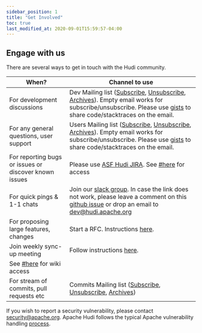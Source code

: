 ```yaml
---
sidebar_position: 1
title: "Get Involved"
toc: true
last_modified_at: 2020-09-01T15:59:57-04:00
---
```


## Engage with us

There are several ways to get in touch with the Hudi community.

| When?                                                 | Channel to use                                                                                                                                                                                                                                                                                                                       |
|-------------------------------------------------------|--------------------------------------------------------------------------------------------------------------------------------------------------------------------------------------------------------------------------------------------------------------------------------------------------------------------------------------|
| For development discussions                           | Dev Mailing list ([Subscribe](mailto:dev-subscribe@hudi.apache.org), [Unsubscribe](mailto:dev-unsubscribe@hudi.apache.org), [Archives](https://lists.apache.org/list?dev@hudi.apache.org)). Empty email works for subscribe/unsubscribe. Please use [gists](https://gist.github.com) to share code/stacktraces on the email.         |
| For any general questions, user support               | Users Mailing list ([Subscribe](mailto:users-subscribe@hudi.apache.org), [Unsubscribe](mailto:users-unsubscribe@hudi.apache.org), [Archives](https://lists.apache.org/list?users@hudi.apache.org)). Empty email works for subscribe/unsubscribe. Please use [gists](https://gist.github.com) to share code/stacktraces on the email. |
| For reporting bugs or issues or discover known issues | Please use [ASF Hudi JIRA](https://issues.apache.org/jira/projects/HUDI/summary). See [#here](#accounts) for access                                                                                                                                                                                                                  |
| For quick pings & 1-1 chats                           | Join our [slack group](https://join.slack.com/t/apache-hudi/shared_invite/zt-1e94d3xro-JvlNO1kSeIHJBTVfLPlI5w). In case the link does not work, please leave a comment on this [github issue](https://github.com/apache/hudi/issues/143) or drop an email to dev@hudi.apache.org                                                     |
| For proposing large features, changes                 | Start a RFC. Instructions [here](/contribute/rfc-process).                                                                                                                                                                                                                                                                           |
| Join weekly sync-up meeting                           | Follow instructions [here](https://cwiki.apache.org/confluence/display/HUDI/Apache+Hudi+Community+Weekly+Sync).                                                                                                                                                                                                                      |
| See [#here](#accounts) for wiki access                |                                                                                                                                                                                                                                                                                                                                      |
| For stream of commits, pull requests etc              | Commits Mailing list ([Subscribe](mailto:commits-subscribe@hudi.apache.org), [Unsubscribe](mailto:commits-unsubscribe@hudi.apache.org), [Archives](https://lists.apache.org/list?commits@hudi.apache.org))                                                                                                                           |

If you wish to report a security vulnerability, please contact [security@apache.org](mailto:security@apache.org).
Apache Hudi follows the typical Apache vulnerability handling [process](https://apache.org/security/committers#vulnerability-handling).
